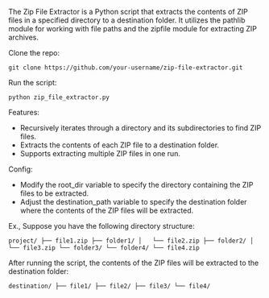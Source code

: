 The Zip File Extractor is a Python script that extracts the contents of ZIP files in a specified directory to a destination folder. It utilizes the pathlib module for working with file paths and the zipfile module for extracting ZIP archives.

Clone the repo:

``git clone https://github.com/your-username/zip-file-extractor.git``

Run the script:

``python zip_file_extractor.py``

Features:

- Recursively iterates through a directory and its subdirectories to find ZIP files.
- Extracts the contents of each ZIP file to a destination folder.
- Supports extracting multiple ZIP files in one run.

Config:

- Modify the root_dir variable to specify the directory containing the ZIP files to be extracted.
- Adjust the destination_path variable to specify the destination folder where the contents of the ZIP files will be extracted.

Ex., Suppose you have the following directory structure:

``
project/
    ├── file1.zip
    ├── folder1/
    │   └── file2.zip
    ├── folder2/
    │   └── file3.zip
    └── folder3/
        └── folder4/
            └── file4.zip
``

After running the script, the contents of the ZIP files will be extracted to the destination folder:

``
destination/
    ├── file1/
    ├── file2/
    ├── file3/
    └── file4/
``
